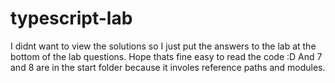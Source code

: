 # typescript-lab
I didnt want to view the solutions so I just put the answers to the lab at the bottom of the lab questions. Hope thats fine easy to read the code :D
And 7 and 8 are in the start folder because it involes reference paths and modules.
